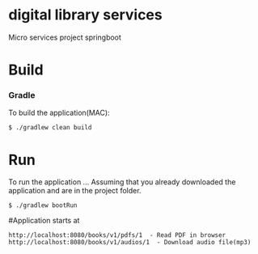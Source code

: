 # digital library services
Micro services project springboot

# Build
### Gradle
To build the application(MAC):

```
$ ./gradlew clean build
```

# Run
To run the application ... Assuming that you already downloaded the application and are in the project folder.

```
$ ./gradlew bootRun
```

#Application starts at

```
http://localhost:8080/books/v1/pdfs/1  - Read PDF in browser
http://localhost:8080/books/v1/audios/1  - Download audio file(mp3)
```